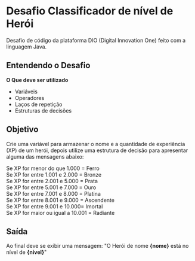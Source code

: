 # Desafio Classificador de nível de Herói

Desafio de código da plataforma DIO (Digital Innovation One) feito com a linguagem Java.

## Entendendo o Desafio

**O Que deve ser utilizado**

- Variáveis
- Operadores
- Laços de repetição
- Estruturas de decisões

## Objetivo

Crie uma variável para armazenar o nome e a quantidade de experiência (XP) de um herói, depois utilize uma estrutura de decisão para apresentar alguma das mensagens abaixo:

Se XP for menor do que 1.000 = Ferro <br>
Se XP for entre 1.001 e 2.000 = Bronze<br>
Se XP for entre 2.001 e 5.000 = Prata<br>
Se XP for entre 5.001 e 7.000 = Ouro<br>
Se XP for entre 7.001 e 8.000 = Platina<br>
Se XP for entre 8.001 e 9.000 = Ascendente<br>
Se XP for entre 9.001 e 10.000= Imortal<br>
Se XP for maior ou igual a 10.001 = Radiante<br>

## Saída

Ao final deve se exibir uma mensagem:
"O Herói de nome **{nome}** está no nível de **{nivel}**"
